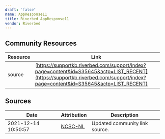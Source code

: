 ```yaml
---
draft: 'false'
name: AppResponse11
title: Riverbed AppResponse11
vendor: Riverbed
---
```



## Community Resources
| Resource | Link |
| --- | --- |
| source | [https://supportkb.riverbed.com/support/index?page=content&id=S35645&actp=LIST_RECENT](https://supportkb.riverbed.com/support/index?page=content&id=S35645&actp=LIST_RECENT) |


## Sources
| Date | Attribution | Description |
| --- | --- | --- |
| 2021-12-14 10:50:57 | [NCSC-NL](https://github.com/NCSC-NL/log4shell/blob/main/software/README.md) | Updated community link source.  |
